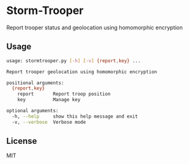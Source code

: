 # Storm-Trooper

Report trooper status and geolocation using homomorphic encryption

## Usage

```sh
usage: stormtrooper.py [-h] [-v] {report,key} ...

Report trooper geolocation using homomorphic encryption

positional arguments:
  {report,key}
    report       Report troop position
    key          Manage key

optional arguments:
  -h, --help     show this help message and exit
  -v, --verbose  Verbose mode
```

## License

MIT
